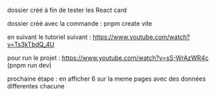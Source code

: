 dossier créé à fin de tester les React card

dossier créé avec la commande : pnpm create vite

en suivant le tutoriel suivant : https://www.youtube.com/watch?v=Ts3kTbdQ_4U 

pour run le projet : https://www.youtube.com/watch?v=sS-WrAzWR4c
    (pnpm run dev)

prochaine étape : en afficher 6 sur la meme pages avec des données differentes chacune 
